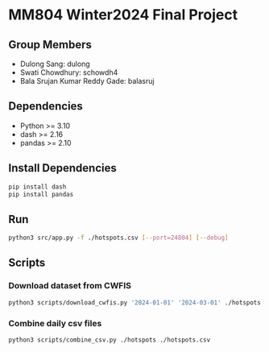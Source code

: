 # MM804 Winter2024 Final Project

## Group Members
- Dulong Sang: dulong
- Swati Chowdhury: schowdh4
- Bala Srujan Kumar Reddy Gade: balasruj

## Dependencies
- Python >= 3.10
- dash >= 2.16
- pandas >= 2.10

## Install Dependencies
```bash
pip install dash
pip install pandas
```

## Run
```bash
python3 src/app.py -f ./hotspots.csv [--port=24804] [--debug]
```

## Scripts

### Download dataset from CWFIS
```bash
python3 scripts/download_cwfis.py '2024-01-01' '2024-03-01' ./hotspots
```

### Combine daily csv files
```bash
python3 scripts/combine_csv.py ./hotspots ./hotspots.csv
```

